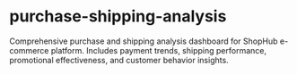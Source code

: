 # purchase-shipping-analysis
Comprehensive purchase and shipping analysis dashboard for ShopHub e-commerce platform. Includes payment trends, shipping performance, promotional effectiveness, and customer behavior insights.
